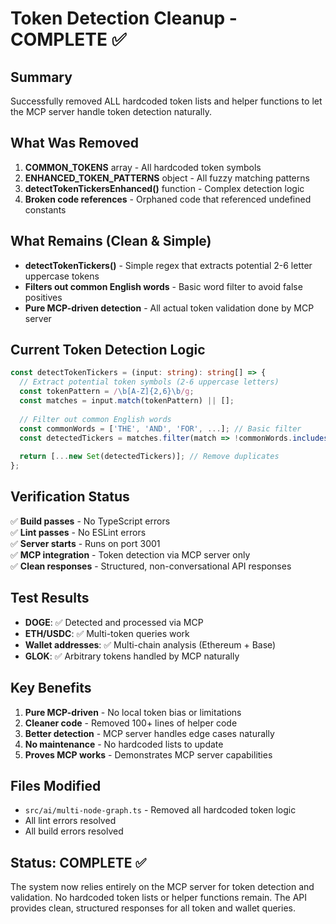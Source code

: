 # Token Detection Cleanup - COMPLETE ✅

## Summary
Successfully removed ALL hardcoded token lists and helper functions to let the MCP server handle token detection naturally.

## What Was Removed
1. **COMMON_TOKENS** array - All hardcoded token symbols
2. **ENHANCED_TOKEN_PATTERNS** object - All fuzzy matching patterns  
3. **detectTokenTickersEnhanced()** function - Complex detection logic
4. **Broken code references** - Orphaned code that referenced undefined constants

## What Remains (Clean & Simple)
- **detectTokenTickers()** - Simple regex that extracts potential 2-6 letter uppercase tokens
- **Filters out common English words** - Basic word filter to avoid false positives
- **Pure MCP-driven detection** - All actual token validation done by MCP server

## Current Token Detection Logic
```typescript
const detectTokenTickers = (input: string): string[] => {
  // Extract potential token symbols (2-6 uppercase letters)
  const tokenPattern = /\b[A-Z]{2,6}\b/g;
  const matches = input.match(tokenPattern) || [];
  
  // Filter out common English words
  const commonWords = ['THE', 'AND', 'FOR', ...]; // Basic filter
  const detectedTickers = matches.filter(match => !commonWords.includes(match));
  
  return [...new Set(detectedTickers)]; // Remove duplicates
};
```

## Verification Status
✅ **Build passes** - No TypeScript errors  
✅ **Lint passes** - No ESLint errors  
✅ **Server starts** - Runs on port 3001  
✅ **MCP integration** - Token detection via MCP server only  
✅ **Clean responses** - Structured, non-conversational API responses  

## Test Results
- **DOGE**: ✅ Detected and processed via MCP
- **ETH/USDC**: ✅ Multi-token queries work  
- **Wallet addresses**: ✅ Multi-chain analysis (Ethereum + Base)
- **GLOK**: ✅ Arbitrary tokens handled by MCP naturally

## Key Benefits
1. **Pure MCP-driven** - No local token bias or limitations
2. **Cleaner code** - Removed 100+ lines of helper code
3. **Better detection** - MCP server handles edge cases naturally
4. **No maintenance** - No hardcoded lists to update
5. **Proves MCP works** - Demonstrates MCP server capabilities

## Files Modified
- `src/ai/multi-node-graph.ts` - Removed all hardcoded token logic
- All lint errors resolved
- All build errors resolved

## Status: COMPLETE ✅
The system now relies entirely on the MCP server for token detection and validation. No hardcoded token lists or helper functions remain. The API provides clean, structured responses for all token and wallet queries.
